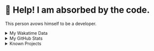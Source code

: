 # 🥺 Help! I am absorbed by the code. 

This person avows himself to be a developer.

<details>

<summary>My Wakatime Data</summary>

<!--START_SECTION:waka-->
![Lines of code](https://img.shields.io/badge/From%20Hello%20World%20I%27ve%20Written-7.4%20million%20lines%20of%20code-blue)

**🐱 My GitHub Data** 

> 📦 691.7 kB Used in GitHub's Storage 
 > 
> 🏆 1,102 Contributions in the Year 2023
 > 
> 🚫 Not Opted to Hire
 > 
> 📜 81 Public Repositories 
 > 
> 🔑 18 Private Repositories 
 > 
**I'm an Early 🐤** 

```text
🌞 Morning                1559 commits        ██████░░░░░░░░░░░░░░░░░░░   24.11 % 
🌆 Daytime                2646 commits        ██████████░░░░░░░░░░░░░░░   40.92 % 
🌃 Evening                2193 commits        ████████░░░░░░░░░░░░░░░░░   33.91 % 
🌙 Night                  69 commits          ░░░░░░░░░░░░░░░░░░░░░░░░░   01.07 % 
```
📅 **I'm Most Productive on Wednesday** 

```text
Monday                   746 commits         ███░░░░░░░░░░░░░░░░░░░░░░   11.54 % 
Tuesday                  1093 commits        ████░░░░░░░░░░░░░░░░░░░░░   16.90 % 
Wednesday                1111 commits        ████░░░░░░░░░░░░░░░░░░░░░   17.18 % 
Thursday                 878 commits         ███░░░░░░░░░░░░░░░░░░░░░░   13.58 % 
Friday                   969 commits         ████░░░░░░░░░░░░░░░░░░░░░   14.98 % 
Saturday                 905 commits         ███░░░░░░░░░░░░░░░░░░░░░░   13.99 % 
Sunday                   765 commits         ███░░░░░░░░░░░░░░░░░░░░░░   11.83 % 
```


**I Mostly Code in Go** 

```text
Go                       33 repos            █████████░░░░░░░░░░░░░░░░   35.11 % 
Python                   21 repos            ██████░░░░░░░░░░░░░░░░░░░   22.34 % 
HTML                     6 repos             ██░░░░░░░░░░░░░░░░░░░░░░░   06.38 % 
Dart                     2 repos             █░░░░░░░░░░░░░░░░░░░░░░░░   02.13 % 
TypeScript               1 repo              ░░░░░░░░░░░░░░░░░░░░░░░░░   01.06 % 
```




 Last Updated on 20/08/2023 01:12:03 UTC
<!--END_SECTION:waka-->

</details>

<details>
 
 <summary>My GitHub Stats</summary>

[![CDFMLR's github stats](https://github-readme-stats.vercel.app/api?username=cdfmlr&count_private=true&show_icons=true)](https://github.com/anuraghazra/github-readme-stats)
 
</details>

<details>

<summary>Known Projects</summary>

[![Star History Chart](https://api.star-history.com/svg?repos=cdfmlr/pyflowchart,cdfmlr/muvtuber,cdfmlr/crud,cdfmlr/murecom-verse-1,cdfmlr/murecom-intro&type=Date)](https://star-history.com/#cdfmlr/pyflowchart&cdfmlr/muvtuber&cdfmlr/crud&cdfmlr/murecom-verse-1&cdfmlr/murecom-intro&Date)

 </details>
